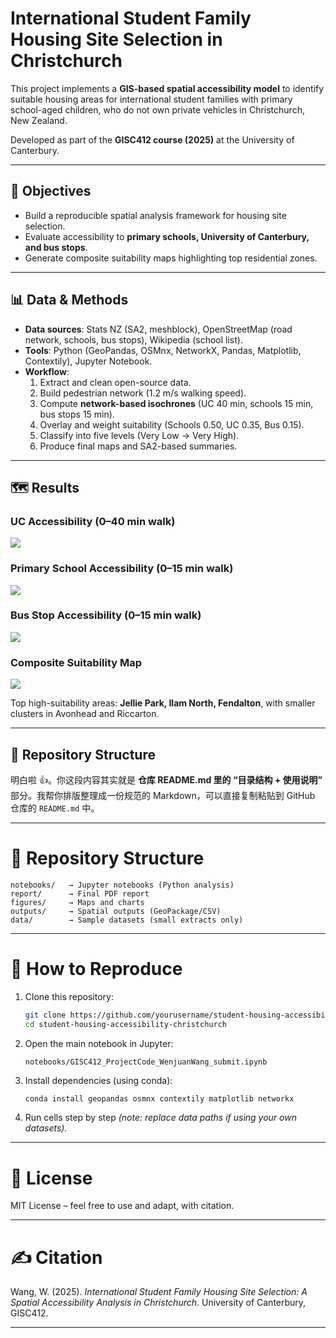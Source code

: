 # International Student Family Housing Site Selection in Christchurch

This project implements a **GIS-based spatial accessibility model** to identify suitable housing areas for international student families with primary school-aged children, who do not own private vehicles in Christchurch, New Zealand.  

Developed as part of the **GISC412 course (2025)** at the University of Canterbury.

---

## 🧭 Objectives
- Build a reproducible spatial analysis framework for housing site selection.
- Evaluate accessibility to **primary schools, University of Canterbury, and bus stops**.
- Generate composite suitability maps highlighting top residential zones.

---

## 📊 Data & Methods
- **Data sources**: Stats NZ (SA2, meshblock), OpenStreetMap (road network, schools, bus stops), Wikipedia (school list).  
- **Tools**: Python (GeoPandas, OSMnx, NetworkX, Pandas, Matplotlib, Contextily), Jupyter Notebook.  
- **Workflow**:
  1. Extract and clean open-source data.
  2. Build pedestrian network (1.2 m/s walking speed).
  3. Compute **network-based isochrones** (UC 40 min, schools 15 min, bus stops 15 min).
  4. Overlay and weight suitability (Schools 0.50, UC 0.35, Bus 0.15).
  5. Classify into five levels (Very Low → Very High).
  6. Produce final maps and SA2-based summaries.

---

## 🗺 Results

### UC Accessibility (0–40 min walk)
![](figures/uc_accessibility.png)

### Primary School Accessibility (0–15 min walk)
![](figures/primary_school_accessibility.png)

### Bus Stop Accessibility (0–15 min walk)
![](figures/bus_accessibility.png)

### Composite Suitability Map
![](figures/composite_suitability.png)

Top high-suitability areas: **Jellie Park, Ilam North, Fendalton**, with smaller clusters in Avonhead and Riccarton.

---

## 📂 Repository Structure
明白啦 👍。你这段内容其实就是 **仓库 README.md 里的 “目录结构 + 使用说明”** 部分。我帮你排版整理成一份规范的 Markdown，可以直接复制粘贴到 GitHub 仓库的 `README.md` 中。

---

# 📂 Repository Structure

```
notebooks/   → Jupyter notebooks (Python analysis)
report/      → Final PDF report
figures/     → Maps and charts
outputs/     → Spatial outputs (GeoPackage/CSV)
data/        → Sample datasets (small extracts only)
```

---

# 🔧 How to Reproduce

1. Clone this repository:

   ```bash
   git clone https://github.com/yourusername/student-housing-accessibility-christchurch.git
   cd student-housing-accessibility-christchurch
   ```

2. Open the main notebook in Jupyter:

   ```
   notebooks/GISC412_ProjectCode_WenjuanWang_submit.ipynb
   ```

3. Install dependencies (using conda):

   ```bash
   conda install geopandas osmnx contextily matplotlib networkx
   ```

4. Run cells step by step
   *(note: replace data paths if using your own datasets).*

---

# 📄 License

MIT License – feel free to use and adapt, with citation.

---

# ✍️ Citation

Wang, W. (2025). *International Student Family Housing Site Selection: A Spatial Accessibility Analysis in Christchurch*.
University of Canterbury, GISC412.

---
